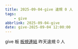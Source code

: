 ```yaml
---
title: 2025-09-04-give 違規 0 人
tags:
    - give
abbrlink: 2025-09-04-give
date: give-2025-09-04 12:00:00
---
```

give 板 [板規連結](https://www.ptt.cc/bbs/give/M.1612495900.A.C32.html)
昨天違規 0 人
